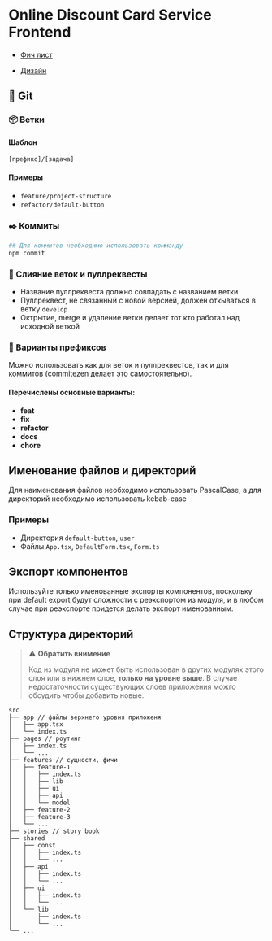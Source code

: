 # Online Discount Card Service Frontend

- [Фич лист](https://docs.google.com/spreadsheets/d/1GwV1-NoSkC2oHRamFoRoKfmjsDQTBtnCVACTTKllpCs/edit#gid=1450262909)

- [Дизайн](https://www.figma.com/file/3SieWKz3TaNqmqWhlz0dSt/Online-discount-card-service?type=design&node-id=41%3A2638&mode=design&t=eCfXjjFrXwwvUsxf-1)

## 💾 Git

### 📦 Ветки

#### Шаблон

`[префикс]/[задача]`

#### Примеры

- `feature/project-structure`
- `refactor/default-button`

### ✒️ Коммиты

```bash
## Для коммитов необходимо использовать комманду
npm commit
```

### 📝 Слияние веток и пуллреквесты

- Название пуллреквеста должно совпадать с названием ветки
- Пуллреквест, не связанный с новой версией, должен откываться в ветку `develop`
- Октрытие, merge и удаление ветки делает тот кто работал над исходной веткой

### 📌 Варианты префиксов

Можно использовать как для веток и пуллреквестов, так и для коммитов (commitezen делает это самостоятельно).

#### Перечислены основные варианты:

- **feat**
- **fix**
- **refactor**
- **docs**
- **chore**

## Именование файлов и директорий

Для наименования файлов необходимо использовать PascalCase, а для директорий необходимо использовать kebab-case

### Примеры

- Директория `default-button`, `user`
- Файлы `App.tsx`, `DefaultForm.tsx`, `Form.ts`

## Экспорт компонентов

Используйте только именованные экспорты компонентов, поскольку при default export будут сложности с реэкспортом из модуля, и в любом случае при реэкспорте придется делать экспорт именованным.

## Структура директорий

> ⚠️ **Обратить внимение**
>
> Код из модуля не может быть использован в других модулях этого слоя или в нижнем слое, **только на уровне выше**. В случае недостаточности существующих слоев приложения можго обсудить чтобы добавить новые.

```
src
├── app // файлы верхнего уровня приложеня
│   ├── app.tsx
│   └── index.ts
├── pages // роутинг
│   ├── index.ts
│   └── ...
├── features // сущности, фичи
│   ├── feature-1
│   │   ├── index.ts
│   │   ├── lib
│   │   ├── ui
│   │   ├── api
│   │   └── model
│   ├── feature-2
│   ├── feature-3
│   └── ...
├── stories // story book
├── shared
│   ├── const
│   │   ├── index.ts
│   │   └── ...
│   ├── api
│   │   ├── index.ts
│   │   └── ...
│   ├── ui
│   │   ├── index.ts
│   │   └── ...
│   └── lib
│       ├── index.ts
│       └── ...
└── ...

```
